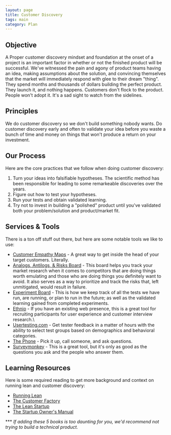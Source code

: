 ```yaml
---
layout: page
title: Customer Discovery
tags: main
category: Plan
---
```


## Objective
A Proper customer discovery mindset and foundation at the onset of a project is an important factor in whether or not the finished product will be successful. We've witnessed the pain and agony of product teams having an idea, making assumptions about the solution, and convincing themselves that the market will immediately respond with glee to their dream "thing". They spend months and thousands of dollars building the perfect product. They launch it, and nothing happens. Customers don't flock to the product. People won't adopt it. It's a sad sight to watch from the sidelines. 


## Principles
We do customer discovery so we don't build something nobody wants. Do customer discovery early and often to validate your idea before you waste a bunch of time and money on things that won't produce a return on your investment. 


## Our Process
Here are the core practices that we follow when doing customer discovery:

1. Turn your ideas into falsifiable hypotheses. The scientific method has been responsible for leading to some remarkeable discoveries over the years. 
2. Figure out how to test your hypotheses. 
3. Run your tests and obtain validated learning. 
4. Try not to invest in building a "polished" product until you've validated both your problem/solution and product/market fit. 


## Services & Tools
There is a ton off stuff out there, but here are some notable tools we like to use:

* [Customer Empathy Maps](#link) - A great way to get inside the head of your target customers. Literally.
* [Analogs, Antilogs, & Risks Board](#link) - This board helps you track your market research when it comes to competitors that are doing things worth emulating and those who are doing things you definitely want to avoid. It also serves as a way to prioritize and track the risks that, left unmitigated, would result in failure. 
* [Experiment Board](#link) - This is how we keep track of all the tests we have run, are running, or plan to run in the future; as well as the validated learning gained from completed experiments. 
* [Ethnio](http://ethn.io/) - If you have an existing web presence, this is a great tool for recruiting participants for user experience and customer interview research.\
* [Usertesting.com](http://www.usertesting.com/) - Get tester feedback in a matter of hours with the ability to select test groups based on demographics and behavioral categories. 
* [The Phone](http://en.wikipedia.org/wiki/Telephone) - Pick it up, call someone, and ask questions. 
* [Surveymonkey](https://www.surveymonkey.com/) - This is a great tool, but it's only as good as the questions you ask and the people who answer them. 


## Learning Resources
Here is some required reading to get more background and context on running lean and customer discovery:

* [Running Lean](http://www.amazon.com/Running-Lean-Iterate-Works-Series/dp/1449305172/ref=sr_1_1?ie=UTF8&qid=1382719572&sr=8-1&keywords=running+lean)
* [The Customer Factory](http://unbouncepages.com/the-customer-factory/)
* [The Lean Startup](http://www.amazon.com/The-Lean-Startup-Entrepreneurs-Continuous/dp/0307887898/ref=sr_1_1?ie=UTF8&qid=1382719644&sr=8-1&keywords=Lean+startup)
* [The Startup Owner's Manual](http://www.amazon.com/The-Startup-Owners-Manual-Step-By-Step/dp/0984999302/ref=sr_1_1?ie=UTF8&qid=1382719666&sr=8-1&keywords=startup+owners+manual)

*** *If adding these 5 books is too daunting for you, we'd recommend not trying to build a technical product.* 